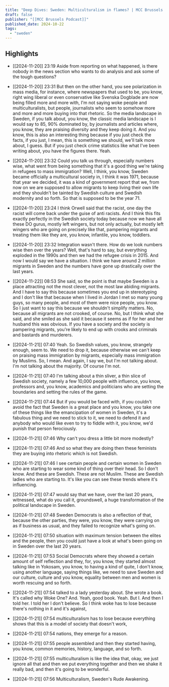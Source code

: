 ```yaml
---
title: "Deep Dives: Sweden: Multiculturalism in flames? | MCC Brussels Podcast"
draft: false
publisher: "[[MCC Brussels Podcast]]"
published_date: 2024-10-22
tags:
  - "sweden"
---
```



## Highlights
* [[2024-11-20]] 23:19  Aside from reporting on what happened, is there nobody in the news section who wants to do analysis and ask some of the tough questions?

* [[2024-11-20]] 23:31  But then on the other hand, you see polarization in mass media, for instance, where newspapers that used to be, you know, right wing liberal or even conservative like Svenska Dogblade are now being filled more and more with, I'm not saying woke people and multiculturalists, but people, journalists who seem to somehow more and more and more buying into that rhetoric. So the media landscape in Sweden, if you talk about, you know, the classic media landscape is I would say to 85, 90% dominated by, by journalists and articles where, you know, they are praising diversity and they keep doing it. And you know, this is also an interesting thing because if you just check the facts, if you just, I mean, this is something we should, we'll talk more about, I guess. But if you just check crime statistics like what I've been writing about, you have the figures there. Yeah.

* [[2024-11-20]] 23:32  Could you talk us through, especially numbers wise, what went from being something that it's a good thing we're taking in refugees to mass immigration? Well, I think, you know, Sweden became officially a multicultural society in, I think it was 1971, because that year we decided, it was a kind of government report that we, from now on we are supposed to allow migrants to keep living their own life and they shouldn't be tainted by Swedish culture and Swedish modernity and so forth. So that is supposed to be the year 71.

* [[2024-11-20]] 23:24  I think Orwell said that the racist, one day the racist will come back under the guise of anti racists. And I think this fits exactly perfectly in the Swedish society today because now we have all these DO gurus, mostly left wingers, but not only actually, but mostly left wingers who are going on precisely like that, pampering migrants and treating them like they are, you know, infantile, you know, toddlers.

* [[2024-11-20]] 23:32  Integration wasn't there. How do we look numbers wise then over the years? Well, that's hard to say, but everything exploded in the 1990s and then we had the refugee crisis in 2015. And now I would say we have a situation. I think we have around 2 million migrants in Sweden and the numbers have gone up drastically over the last years.

* [[2024-11-22]] 08:53  She said, so the point is that maybe Sweden is a place attracting not the most clever, not the most law abiding migrants. And I have to say this because sometimes you end up in stereotyping and I don't like that because when I lived in Jordan I met so many young guys, so many people, and most of them were nice people, you know. So I just want to say this because we shouldn't simplify matters. No, because all migrants are not crooked, of course. No, but I think what she said, and she smiled as she said it because it seems as if for her and her husband this was obvious. If you have a society and the society is pampering migrants, you're likely to end up with crooks and criminals and bastards and murderers.

* [[2024-11-21]] 07:40  Yeah. So Swedish values, you know, strangely enough, seem to. We need to drop it, because otherwise we can't keep on praising mass immigration by migrants, especially mass immigration by Muslims. So, I mean. And again, I say we, but I'm not talking about. I'm not talking about the majority. Of course I'm not.

* [[2024-11-21]] 07:40  I'm talking about a thin sliver, a thin slice of Swedish society, namely a few 10,000 people with influence, you know, professors and, you know, academics and politicians who are setting the boundaries and setting the rules of the game.

* [[2024-11-21]] 07:44  But if you would be faced with, if you couldn't avoid the fact that Sweden is a great place and you know, you take one of these things like the emancipation of women in Sweden, it's a fabulous thing and we need to stick to it, we need to defend it and anybody who would like even to try to fiddle with it, you know, we'd punish that person ferociously.

* [[2024-11-21]] 07:46  Why can't you dress a little bit more modestly?

* [[2024-11-21]] 07:46  And so what they are doing then these feminists they are buying into rhetoric which is not Swedish.

* [[2024-11-21]] 07:46  I see certain people and certain women in Sweden who are starting to wear some kind of thing over their head. So I don't know. And these are Swedish. These are not Muslim. These are Swedish ladies who are starting to. It's like you can see these trends where it's influencing.

* [[2024-11-21]] 07:47  would say that we have, over the last 20 years, witnessed, what do you call it, groundswell, a huge transformation of the political landscape in Sweden.

* [[2024-11-21]] 07:48  Sweden Democrats is also a reflection of that, because the other parties, they were, you know, they were carrying on as if business as usual, and they failed to recognize what's going on.

* [[2024-11-21]] 07:50  situation with maximum tension between the elites and the people, then you could just have a look at what's been going on in Sweden over the last 20 years.

* [[2024-11-21]] 07:53  Social Democrats where they showed a certain amount of self reflection and they, for, you know, they started almost talking like in Yokosam, you know, to having a kind of quite, I don't know, using another language, saying things like, we need to save Sweden and our culture, culture and you know, equality between men and women is worth rescuing and so forth.

* [[2024-11-21]] 07:54  talked to a lady yesterday about. She wrote a book. It's called why Woke One? And. Yeah, good book. Yeah. But I. And then I told her. I told her I don't believe. So I think woke has to lose because there's nothing in it and it's against,

* [[2024-11-21]] 07:54  multiculturalism has to lose because everything shows that this is a model of society that doesn't work,

* [[2024-11-21]] 07:54  nations, they emerge for a reason.

* [[2024-11-21]] 07:55  people assembled and then they started having, you know, common memories, history, language, and so forth.

* [[2024-11-21]] 07:55  multiculturalism is like the idea that, okay, we just ignore all that and then we put everything together and then we shake it really bad, and then it's going to be wonderful.

* [[2024-11-21]] 07:56  Multiculturalism, Sweden's Rude Awakening.

